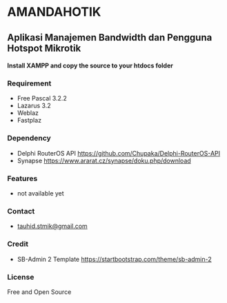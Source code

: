 # AMANDAHOTIK

## Aplikasi Manajemen Bandwidth dan Pengguna Hotspot Mikrotik

#### Install XAMPP and copy the source to your htdocs folder 

### Requirement
- Free Pascal 3.2.2 
- Lazarus 3.2
- Weblaz 
- Fastplaz 

### Dependency
- Delphi RouterOS API https://github.com/Chupaka/Delphi-RouterOS-API 
- Synapse https://www.ararat.cz/synapse/doku.php/download

### Features
- not available yet

### Contact
- tauhid.stmik@gmail.com

### Credit
- SB-Admin 2 Template https://startbootstrap.com/theme/sb-admin-2

### License
Free and Open Source
